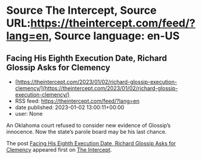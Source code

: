 # Source The Intercept, Source URL:https://theintercept.com/feed/?lang=en, Source language: en-US

## Facing His Eighth Execution Date, Richard Glossip Asks for Clemency
 - [https://theintercept.com/2023/01/02/richard-glossip-execution-clemency/](https://theintercept.com/2023/01/02/richard-glossip-execution-clemency/)
 - RSS feed: https://theintercept.com/feed/?lang=en
 - date published: 2023-01-02 13:00:11+00:00
 - user: None

<p>An Oklahoma court refused to consider new evidence of Glossip’s innocence. Now the state’s parole board may be his last chance.</p>
<p>The post <a href="https://theintercept.com/2023/01/02/richard-glossip-execution-clemency/" rel="nofollow">Facing His Eighth Execution Date, Richard Glossip Asks for Clemency</a> appeared first on <a href="https://theintercept.com" rel="nofollow">The Intercept</a>.</p>
